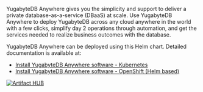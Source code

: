 YugabyteDB Anywhere gives you the simplicity and support to deliver a private database-as-a-service (DBaaS) at scale. Use YugabyteDB Anywhere to deploy YugabyteDB across any cloud anywhere in the world with a few clicks, simplify day 2 operations through automation, and get the services needed to realize business outcomes with the database.

YugabyteDB Anywhere can be deployed using this Helm chart. Detailed documentation is available at:
- [Install YugabyteDB Anywhere software - Kubernetes](https://docs.yugabyte.com/preview/yugabyte-platform/install-yugabyte-platform/install-software/kubernetes/)
- [Install YugabyteDB Anywhere software - OpenShift (Helm based)](https://docs.yugabyte.com/preview/yugabyte-platform/install-yugabyte-platform/install-software/openshift/#helm-based-installation)

[![Artifact HUB](https://img.shields.io/endpoint?url=https://artifacthub.io/badge/repository/yugabyte)](https://artifacthub.io/packages/search?repo=yugabyte)
